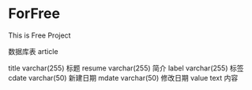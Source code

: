 # ForFree
This is Free Project

数据库表 
article

title   varchar(255)  标题
resume  varchar(255)  简介
label   varchar(255)  标签
cdate   varchar(50)   新建日期
mdate   varchar(50)   修改日期
value   text          内容

